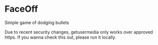 # FaceOff
Simple game of dodging bullets

Due to recent security changes, getusermedia only works over approved https. If you wanna check this out, please run it locally.
